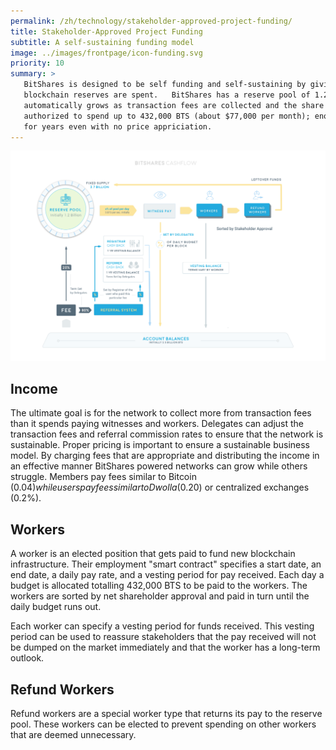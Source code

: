 ```yaml
---
permalink: /zh/technology/stakeholder-approved-project-funding/
title: Stakeholder-Approved Project Funding
subtitle: A self-sustaining funding model
image: ../images/frontpage/icon-funding.svg
priority: 10
summary: >
   BitShares is designed to be self funding and self-sustaining by giving the stakeholders the power to direct where
   blockchain reserves are spent.   BitShares has a reserve pool of 1.2 billion BTS (about $8 million dollars) that
   automatically grows as transaction fees are collected and the share price rises.   Each day the blockchain is
   authorized to spend up to 432,000 BTS (about $77,000 per month); enough to hire a small team to maintain the network
   for years even with no price appriciation.
---
```


<center> <img width="800px" src="/images/cashflow.png"/></center>

## Income

The ultimate goal is for the network to collect more from transaction fees than it spends paying witnesses and
workers.   Delegates can adjust the transaction fees and referral commission rates to ensure that the network
is sustainable.  Proper pricing is important to ensure a sustainable business model. By charging fees that are appropriate and
distributing the income in an effective manner BitShares powered networks can grow while others struggle.
Members pay fees similar to Bitcoin ($0.04) while users pay fees similar to Dwolla ($0.20) or centralized exchanges (0.2%).

## Workers
A worker is an elected position that gets paid to fund new blockchain infrastructure.  Their employment "smart contract"
specifies a start date, an end date, a daily pay rate, and a vesting period for pay received. Each
day a budget is allocated totalling 432,000 BTS to be paid to the workers.  The workers are sorted by net
shareholder approval and paid in turn until the daily budget runs out.

Each worker can specify a vesting period for funds received.  This vesting period can be used to reassure stakeholders
that the pay received will not be dumped on the market immediately and that the worker has a long-term outlook.

## Refund Workers

Refund workers are a special worker type that returns its pay to the reserve pool.  These workers can be
elected to prevent spending on other workers that are deemed unnecessary.
